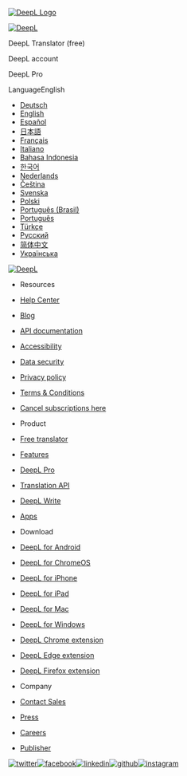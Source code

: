 [![DeepL Logo](https://static.deepl.com/img/logo/deepl-logo-blue.svg)](https://www.deepl.com/)

[![DeepL](https://static.deepl.com/img/logo/deepl-logo-text-blue.svg)](https://www.deepl.com/translator-mobile)

DeepL Translator (free)

DeepL account

DeepL Pro

LanguageEnglish

* [Deutsch](https://www.deepl.com/de/pro-license "Deutsch")
* [English](https://www.deepl.com/en/pro-license "English")
* [Español](https://www.deepl.com/es/pro-license "Español")
* [日本語](https://www.deepl.com/ja/pro-license "日本語")
* [Français](https://www.deepl.com/fr/pro-license "Français")
* [Italiano](https://www.deepl.com/it/pro-license "Italiano")
* [Bahasa Indonesia](https://www.deepl.com/id/pro-license "Bahasa Indonesia")
* [한국어](https://www.deepl.com/ko/pro-license "한국어")
* [Nederlands](https://www.deepl.com/nl/pro-license "Nederlands")
* [Čeština](https://www.deepl.com/cs/pro-license "Čeština")
* [Svenska](https://www.deepl.com/sv/pro-license "Svenska")
* [Polski](https://www.deepl.com/pl/pro-license "Polski")
* [Português (Brasil)](https://www.deepl.com/pt-BR/pro-license "Português (Brasil)")
* [Português](https://www.deepl.com/pt-PT/pro-license "Português")
* [Türkçe](https://www.deepl.com/tr/pro-license "Türkçe")
* [Русский](https://www.deepl.com/ru/pro-license "Русский")
* [简体中文](https://www.deepl.com/zh/pro-license "简体中文")
* [Українська](https://www.deepl.com/uk/pro-license "Українська")

[![DeepL](https://static.deepl.com/img/_optimized/footer/deeplLogo.svg)](https://www.deepl.com/translator-mobile)

* Resources
* [Help Center](https://support.deepl.com/hc/en-us)
* [Blog](https://www.deepl.com/blog)
* [API documentation](https://developers.deepl.com/docs/v/en)
* [Accessibility](https://www.deepl.com/accessibility)
* [Data security](https://www.deepl.com/pro-data-security)
* [Privacy policy](https://www.deepl.com/privacy)
* [Terms & Conditions](https://www.deepl.com/pro-license)
* [Cancel subscriptions here](https://support.deepl.com/hc/en-us/requests/new?ticket_form_id=13384459519132)

* Product
* [Free translator](https://www.deepl.com/translator-mobile)
* [Features](https://www.deepl.com/features)
* [DeepL Pro](https://www.deepl.com/pro?cta=footer-pro)
* [Translation API](https://www.deepl.com/pro-api)
* [DeepL Write](https://www.deepl.com/write-mobile)
* [Apps](https://www.deepl.com/app)

* Download
* [DeepL for Android](https://www.deepl.com/android-app)
* [DeepL for ChromeOS](https://www.deepl.com/android-app)
* [DeepL for iPhone](https://www.deepl.com/ios-app)
* [DeepL for iPad](https://www.deepl.com/ios-app)
* [DeepL for Mac](https://www.deepl.com/macos-app)
* [DeepL for Windows](https://www.deepl.com/windows-app)
* [DeepL Chrome extension](https://www.deepl.com/chrome-extension)
* [DeepL Edge extension](https://www.deepl.com/edge-extension)
* [DeepL Firefox extension](https://www.deepl.com/firefox-extension)

* Company
* [Contact Sales](https://www.deepl.com/contact-us?cta=pageFooter)
* [Press](https://www.deepl.com/press)
* [Careers](https://jobs.deepl.com/l/en?source=DeepLFooter)
* [Publisher](https://www.deepl.com/publisher)

[![twitter](https://static.deepl.com/img/_optimized/footer/twitterLogo.svg)](https://twitter.com/DeepLcom)[![facebook](https://static.deepl.com/img/_optimized/footer/facebookLogo.svg)](https://www.facebook.com/DeepLcom/)[![linkedin](https://static.deepl.com/img/_optimized/footer/linkedinLogo.svg)](https://www.linkedin.com/company/linkedin-com-company-deepl/)[![github](https://static.deepl.com/img/_optimized/footer/githubLogo.svg)](https://github.com/DeepLcom)[![instagram](https://static.deepl.com/img/_optimized/footer/instagramLogo.svg)](https://www.instagram.com/deeplhq/)